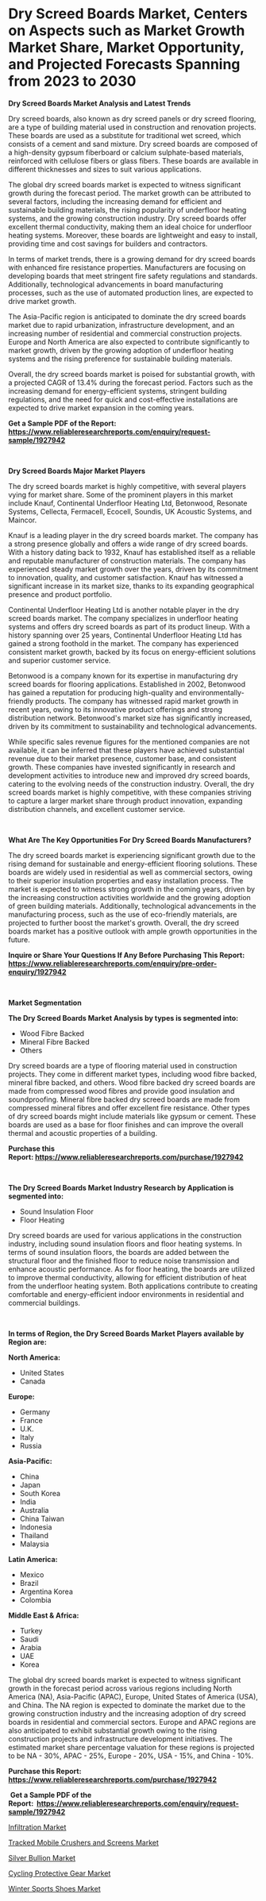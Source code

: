 <p><h1>Dry Screed Boards Market, Centers on Aspects such as Market Growth Market Share, Market Opportunity, and Projected Forecasts Spanning from 2023 to 2030</h1></p><p><strong>Dry Screed Boards Market Analysis and Latest Trends</strong></p>
<p><p>Dry screed boards, also known as dry screed panels or dry screed flooring, are a type of building material used in construction and renovation projects. These boards are used as a substitute for traditional wet screed, which consists of a cement and sand mixture. Dry screed boards are composed of a high-density gypsum fiberboard or calcium sulphate-based materials, reinforced with cellulose fibers or glass fibers. These boards are available in different thicknesses and sizes to suit various applications.</p><p>The global dry screed boards market is expected to witness significant growth during the forecast period. The market growth can be attributed to several factors, including the increasing demand for efficient and sustainable building materials, the rising popularity of underfloor heating systems, and the growing construction industry. Dry screed boards offer excellent thermal conductivity, making them an ideal choice for underfloor heating systems. Moreover, these boards are lightweight and easy to install, providing time and cost savings for builders and contractors.</p><p>In terms of market trends, there is a growing demand for dry screed boards with enhanced fire resistance properties. Manufacturers are focusing on developing boards that meet stringent fire safety regulations and standards. Additionally, technological advancements in board manufacturing processes, such as the use of automated production lines, are expected to drive market growth.</p><p>The Asia-Pacific region is anticipated to dominate the dry screed boards market due to rapid urbanization, infrastructure development, and an increasing number of residential and commercial construction projects. Europe and North America are also expected to contribute significantly to market growth, driven by the growing adoption of underfloor heating systems and the rising preference for sustainable building materials.</p><p>Overall, the dry screed boards market is poised for substantial growth, with a projected CAGR of 13.4% during the forecast period. Factors such as the increasing demand for energy-efficient systems, stringent building regulations, and the need for quick and cost-effective installations are expected to drive market expansion in the coming years.</p></p>
<p><strong>Get a Sample PDF of the Report:&nbsp; <a href="https://www.reliableresearchreports.com/enquiry/request-sample/1927942">https://www.reliableresearchreports.com/enquiry/request-sample/1927942</a></strong></p>
<p>&nbsp;</p>
<p><strong>Dry Screed Boards Major Market Players</strong></p>
<p><p>The dry screed boards market is highly competitive, with several players vying for market share. Some of the prominent players in this market include Knauf, Continental Underfloor Heating Ltd, Betonwood, Resonate Systems, Cellecta, Fermacell, Ecocell, Soundis, UK Acoustic Systems, and Maincor.</p><p>Knauf is a leading player in the dry screed boards market. The company has a strong presence globally and offers a wide range of dry screed boards. With a history dating back to 1932, Knauf has established itself as a reliable and reputable manufacturer of construction materials. The company has experienced steady market growth over the years, driven by its commitment to innovation, quality, and customer satisfaction. Knauf has witnessed a significant increase in its market size, thanks to its expanding geographical presence and product portfolio.</p><p>Continental Underfloor Heating Ltd is another notable player in the dry screed boards market. The company specializes in underfloor heating systems and offers dry screed boards as part of its product lineup. With a history spanning over 25 years, Continental Underfloor Heating Ltd has gained a strong foothold in the market. The company has experienced consistent market growth, backed by its focus on energy-efficient solutions and superior customer service.</p><p>Betonwood is a company known for its expertise in manufacturing dry screed boards for flooring applications. Established in 2002, Betonwood has gained a reputation for producing high-quality and environmentally-friendly products. The company has witnessed rapid market growth in recent years, owing to its innovative product offerings and strong distribution network. Betonwood's market size has significantly increased, driven by its commitment to sustainability and technological advancements.</p><p>While specific sales revenue figures for the mentioned companies are not available, it can be inferred that these players have achieved substantial revenue due to their market presence, customer base, and consistent growth. These companies have invested significantly in research and development activities to introduce new and improved dry screed boards, catering to the evolving needs of the construction industry. Overall, the dry screed boards market is highly competitive, with these companies striving to capture a larger market share through product innovation, expanding distribution channels, and excellent customer service.</p></p>
<p>&nbsp;</p>
<p><strong>What Are The Key Opportunities For Dry Screed Boards Manufacturers?</strong></p>
<p><p>The dry screed boards market is experiencing significant growth due to the rising demand for sustainable and energy-efficient flooring solutions. These boards are widely used in residential as well as commercial sectors, owing to their superior insulation properties and easy installation process. The market is expected to witness strong growth in the coming years, driven by the increasing construction activities worldwide and the growing adoption of green building materials. Additionally, technological advancements in the manufacturing process, such as the use of eco-friendly materials, are projected to further boost the market's growth. Overall, the dry screed boards market has a positive outlook with ample growth opportunities in the future.</p></p>
<p><strong>Inquire or Share Your Questions If Any Before Purchasing This Report: <a href="https://www.reliableresearchreports.com/enquiry/pre-order-enquiry/1927942">https://www.reliableresearchreports.com/enquiry/pre-order-enquiry/1927942</a></strong></p>
<p>&nbsp;</p>
<p><strong>Market Segmentation</strong></p>
<p><strong>The Dry Screed Boards Market Analysis by types is segmented into:</strong></p>
<p><ul><li>Wood Fibre Backed</li><li>Mineral Fibre Backed</li><li>Others</li></ul></p>
<p><p>Dry screed boards are a type of flooring material used in construction projects. They come in different market types, including wood fibre backed, mineral fibre backed, and others. Wood fibre backed dry screed boards are made from compressed wood fibres and provide good insulation and soundproofing. Mineral fibre backed dry screed boards are made from compressed mineral fibres and offer excellent fire resistance. Other types of dry screed boards might include materials like gypsum or cement. These boards are used as a base for floor finishes and can improve the overall thermal and acoustic properties of a building.</p></p>
<p><strong>Purchase this Report:&nbsp;<a href="https://www.reliableresearchreports.com/purchase/1927942">https://www.reliableresearchreports.com/purchase/1927942</a></strong></p>
<p>&nbsp;</p>
<p><strong>The Dry Screed Boards Market Industry Research by Application is segmented into:</strong></p>
<p><ul><li>Sound Insulation Floor</li><li>Floor Heating</li></ul></p>
<p><p>Dry screed boards are used for various applications in the construction industry, including sound insulation floors and floor heating systems. In terms of sound insulation floors, the boards are added between the structural floor and the finished floor to reduce noise transmission and enhance acoustic performance. As for floor heating, the boards are utilized to improve thermal conductivity, allowing for efficient distribution of heat from the underfloor heating system. Both applications contribute to creating comfortable and energy-efficient indoor environments in residential and commercial buildings.</p></p>
<p>&nbsp;</p>
<p><strong>In terms of Region, the Dry Screed Boards Market Players available by Region are:</strong></p>
<p>
    <p> <strong> North America: </strong>
        <ul>
            <li>United States</li>
            <li>Canada</li>
        </ul>
        </p> 
    <p> <strong> Europe: </strong>
        <ul>
            <li>Germany</li>
            <li>France</li>
            <li>U.K.</li>
            <li>Italy</li>
            <li>Russia</li>
        </ul>
        </p> 
    <p> <strong> Asia-Pacific: </strong>
        <ul>
            <li>China</li>
            <li>Japan</li>
            <li>South Korea</li>
            <li>India</li>
            <li>Australia</li>
            <li>China Taiwan</li>
            <li>Indonesia</li>
            <li>Thailand</li>
            <li>Malaysia</li>
        </ul>
        </p> 
    <p> <strong> Latin America: </strong>
        <ul>
            <li>Mexico</li>
            <li>Brazil</li>
            <li>Argentina Korea</li>
            <li>Colombia</li>
        </ul>
        </p> 
    <p> <strong> Middle East & Africa: </strong>
        <ul>
            <li>Turkey</li>
            <li>Saudi</li>
            <li>Arabia</li>
            <li>UAE</li>
            <li>Korea</li>
        </ul>
    </p>
    </p>
<p><p>The global dry screed boards market is expected to witness significant growth in the forecast period across various regions including North America (NA), Asia-Pacific (APAC), Europe, United States of America (USA), and China. The NA region is expected to dominate the market due to the growing construction industry and the increasing adoption of dry screed boards in residential and commercial sectors. Europe and APAC regions are also anticipated to exhibit substantial growth owing to the rising construction projects and infrastructure development initiatives. The estimated market share percentage valuation for these regions is projected to be NA - 30%, APAC - 25%, Europe - 20%, USA - 15%, and China - 10%.</p></p>
<p><strong>Purchase this Report: <a href="https://www.reliableresearchreports.com/purchase/1927942">https://www.reliableresearchreports.com/purchase/1927942</a></strong></p>
<p>&nbsp;<strong>Get a Sample PDF of the Report:&nbsp;&nbsp;<a href="https://www.reliableresearchreports.com/enquiry/request-sample/1927942">https://www.reliableresearchreports.com/enquiry/request-sample/1927942</a></strong></p>
<p><strong></strong></p>
<p><p><a href="https://github.com/CliffMedina6/Market-Research-Report-List-1/blob/main/infiltration-market.md">Infiltration Market</a></p><p><a href="https://github.com/PeterParrish5/Market-Research-Report-List-1/blob/main/tracked-mobile-crushers-and-screens-market.md">Tracked Mobile Crushers and Screens Market</a></p><p><a href="https://medium.com/@viksingh034/silver-bullion-market-trends-forecast-and-competitive-analysis-to-2030-faad422e912e">Silver Bullion Market</a></p><p><a href="https://www.linkedin.com/pulse/cycling-protective-gear-market-challenges-opportunities-vyjkc/">Cycling Protective Gear Market</a></p><p><a href="https://www.linkedin.com/pulse/winter-sports-shoes-market-research-report-unlocks-analysis-pbhbc/">Winter Sports Shoes Market</a></p></p>